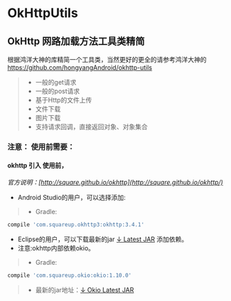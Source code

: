 # OkHttpUtils
## OkHttp 网路加载方法工具类精简
根据鸿洋大神的库精简一个工具类，当然更好的更全的请参考鸿洋大神的 [https://github.com/hongyangAndroid/okhttp-utils
](https://github.com/hongyangAndroid/okhttp-utils
)
> - 一般的get请求
> - 一般的post请求
> - 基于Http的文件上传
> - 文件下载
> - 图片下载
> - 支持请求回调，直接返回对象、对象集合

### 注意： 使用前需要：
#### okhttp 引入  使用前，
*官方说明：[http://square.github.io/okhttp](http://square.github.io/okhttp/)*

- Android Studio的用户，可以选择添加:
>- Gradle:
``` groovy
compile 'com.squareup.okhttp3:okhttp:3.4.1'
```

- Eclipse的用户，可以下载最新的jar [↓ Latest JAR](https://search.maven.org/remote_content?g=com.squareup.okhttp3&a=okhttp&v=LATEST "LATEST") 添加依赖。
- 注意:okhttp内部依赖okio。
>- Gradle:
``` groovy
compile 'com.squareup.okio:okio:1.10.0'
```

>- 最新的jar地址：[↓ Okio  Latest JAR](https://search.maven.org/remote_content?g=com.squareup.okio&a=okio&v=LATEST)
